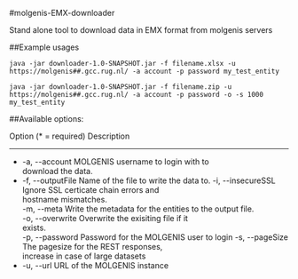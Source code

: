#molgenis-EMX-downloader

Stand alone tool to download data in EMX format from molgenis servers

##Example usages
```
java -jar downloader-1.0-SNAPSHOT.jar -f filename.xlsx -u https://molgenis##.gcc.rug.nl/ -a account -p password my_test_entity
```

```
java -jar downloader-1.0-SNAPSHOT.jar -f filename.zip -u https://molgenis##.gcc.rug.nl/ -a account -p password -o -s 1000 my_test_entity
```

##Available options:

Option (* = required)      Description                            
---------------------      -----------                            
* -a, --account            MOLGENIS username to login with to     
                             download the data.                   
* -f, --outputFile <File>  Name of the file to write the data to. 
-i, --insecureSSL          Ignore SSL certicate chain errors and  
                             hostname mismatches.                 
-m, --meta                 Write the metadata for the entities to 
                             the output file.                     
-o, --overwrite            Overwrite the exisiting file if it     
                             exists.                              
-p, --password             Password for the MOLGENIS user to login
-s, --pageSize <Integer>   The pagesize for the REST responses,   
                             increase in case of large datasets   
* -u, --url                URL of the MOLGENIS instance  
